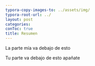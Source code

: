 ```yaml
---
typora-copy-images-to: ../assets/img/
typora-root-url: ../
layout: post
categories: 
conToc: true
title: Resumen
---
```


La parte mía va debajo de esto 

Tu parte va debajo de esto apañate
